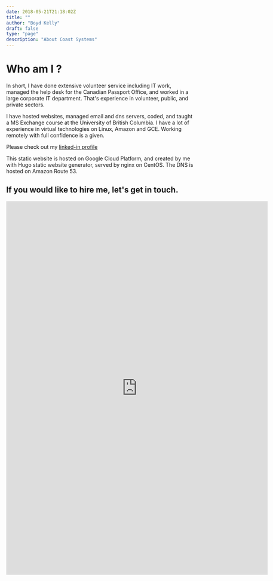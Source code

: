 ```yaml
---
date: 2018-05-21T21:18:02Z
title: ""
author: "Boyd Kelly"
draft: false
type: "page"
description: "About Coast Systems"
---
```


# Who am I ?

In short, I have done extensive volunteer service including IT work, managed the help desk for the Canadian Passport Office, and worked in a large corporate IT department. That's experience in volunteer, public, and private sectors.  

I have hosted websites, managed email and dns servers, coded, and taught a MS Exchange course at the University of British Columbia. I have a lot of experience in virtual technologies on Linux, Amazon and GCE. Working remotely with full confidence is a given.

Please check out my [linked-in profile](http://www.linkedin.com/in/boydkelly)

This static website is hosted on Google Cloud Platform, and created by me with Hugo static website generator, served by nginx on CentOS. The DNS is hosted on Amazon Route 53.

## If you would like to hire me, let's get in touch.

<iframe src="https://docs.google.com/forms/d/e/1FAIpQLSdw6yhla0-mmVrAWeLcHM2lBKHvKZre4uiiiGCjvaG30x22Qg/viewform?embedded=true" width="700" height="1000" frameborder="0" marginheight="0" marginwidth="0">Loading...</iframe>
